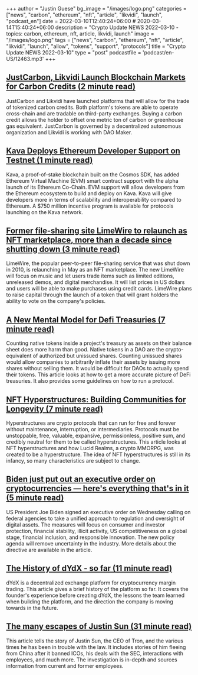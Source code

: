 +++
author = "Justin Guese"
bg_image = "/images/logo.png"
categories = ["news", "carbon", "ethereum", "nft", "article", "likvidi", "launch", "podcast_en"]
date = 2022-03-10T12:40:24+06:00 # 2020-03-14T15:40:24+06:00
description = "Crypto Update NEWS 2022-03-10 - topics: carbon, ethereum, nft, article, likvidi, launch"
image = "/images/logo.png"
tags = ["news", "carbon", "ethereum", "nft", "article", "likvidi", "launch", "allow", "tokens", "support", "protocols"]
title = "Crypto Update NEWS 2022-03-10"
type = "post"
podcastfile = 'podcast/en-US/12463.mp3'
+++

## [JustCarbon, Likvidi Launch Blockchain Markets for Carbon Credits (2 minute read)](https://www.coindesk.com/business/2022/03/10/justcarbon-likvidi-launch-blockchain-markets-for-carbon-credits/)

JustCarbon and Likvidi have launched platforms that will allow for the trade of tokenized carbon credits. Both platform's tokens are able to operate cross-chain and are tradable on third-party exchanges. Buying a carbon credit allows the holder to offset one metric ton of carbon or greenhouse gas equivalent. JustCarbon is governed by a decentralized autonomous organization and Likvidi is working with DAO Maker.

## [Kava Deploys Ethereum Developer Support on Testnet (1 minute read)](https://www.coindesk.com/tech/2022/03/09/kava-deploys-ethereum-developer-support-on-testnet/)

Kava, a proof-of-stake blockchain built on the Cosmos SDK, has added Ethereum Virtual Machine (EVM) smart contract support with the alpha launch of its Ethereum Co-Chain. EVM support will allow developers from the Ethereum ecosystem to build and deploy on Kava. Kava will give developers more in terms of scalability and interoperability compared to Ethereum. A $750 million incentive program is available for protocols launching on the Kava network.

## [Former file-sharing site LimeWire to relaunch as NFT marketplace, more than a decade since shutting down (3 minute read)](https://www.cnbc.com/2022/03/09/limewire-former-file-sharing-site-to-relaunch-as-nft-marketplace.html)

LimeWire, the popular peer-to-peer file-sharing service that was shut down in 2010, is relaunching in May as an NFT marketplace. The new LimeWire will focus on music and let users trade items such as limited editions, unreleased demos, and digital merchandise. It will list prices in US dollars and users will be able to make purchases using credit cards. LimeWire plans to raise capital through the launch of a token that will grant holders the ability to vote on the company's policies.

## [A New Mental Model for Defi Treasuries (7 minute read)](https://uncommoncore.co/a-new-mental-model-for-defi-treasuries/)

Counting native tokens inside a project's treasury as assets on their balance sheet does more harm than good. Native tokens in a DAO are the crypto-equivalent of authorized but unissued shares. Counting unissued shares would allow companies to arbitrarily inflate their assets by issuing more shares without selling them. It would be difficult for DAOs to actually spend their tokens. This article looks at how to get a more accurate picture of DeFi treasuries. It also provides some guidelines on how to run a protocol.

## [NFT Hyperstructures: Building Communities for Longevity (7 minute read)](https://lucidrealmsxyz.medium.com/nft-hyperstructures-building-communities-for-longevity-b5b92f345bf6)

Hyperstructures are crypto protocols that can run for free and forever without maintenance, interruption, or intermediaries. Protocols must be unstoppable, free, valuable, expansive, permissionless, positive sum, and credibly neutral for them to be called hyperstructures. This article looks at NFT hyperstructures and how Lucid Realms, a crypto MMORPG, was created to be a hyperstructure. The idea of NFT hyperstructures is still in its infancy, so many characteristics are subject to change.

## [Biden just put out an executive order on cryptocurrencies — here's everything that's in it (5 minute read)](https://www.cnbc.com/2022/03/09/heres-whats-in-bidens-executive-order-on-crypto.html)

US President Joe Biden signed an executive order on Wednesday calling on federal agencies to take a unified approach to regulation and oversight of digital assets. The measures will focus on consumer and investor protection, financial stability, illicit activity, US competitiveness on a global stage, financial inclusion, and responsible innovation. The new policy agenda will remove uncertainty in the industry. More details about the directive are available in the article.

## [The History of dYdX - so far (11 minute read)](https://antonio-dydx.medium.com/the-history-of-dydx-so-far-68bf46789f86)

dYdX is a decentralized exchange platform for cryptocurrency margin trading. This article gives a brief history of the platform so far. It covers the founder's experience before creating dYdX, the lessons the team learned when building the platform, and the direction the company is moving towards in the future.

## [The many escapes of Justin Sun (31 minute read)](https://www.theverge.com/c/22947663/justin-sun-tron-cryptocurrency-poloniex)

This article tells the story of Justin Sun, the CEO of Tron, and the various times he has been in trouble with the law. It includes stories of him fleeing from China after it banned ICOs, his deals with the SEC, interactions with employees, and much more. The investigation is in-depth and sources information from current and former employees.

